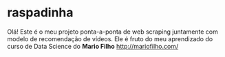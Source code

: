 # raspadinha
Olá! Este é o meu projeto ponta-a-ponta de web scraping juntamente com modelo de recomendação de vídeos. Ele é fruto do meu aprendizado do curso de Data Science do __Mario Filho__ http://mariofilho.com/
